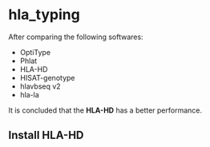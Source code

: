 # hla_typing
After comparing the following softwares: 
* OptiType
* Phlat
* HLA-HD
* HISAT-genotype
* hlavbseq v2
* hla-la  

It is concluded that the **HLA-HD** has a better performance.

## Install HLA-HD


